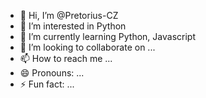 - 👋 Hi, I’m @Pretorius-CZ
- 👀 I’m interested in Python
- 🌱 I’m currently learning Python, Javascript
- 💞️ I’m looking to collaborate on ...
- 📫 How to reach me ...
- 😄 Pronouns: ...
- ⚡ Fun fact: ...

<!---
Pretorius-CZ/Pretorius-CZ is a ✨ special ✨ repository because its `README.md` (this file) appears on your GitHub profile.
You can click the Preview link to take a look at your changes.
--->
